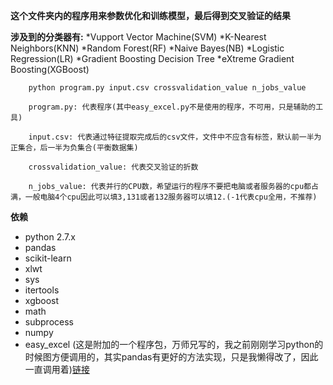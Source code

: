 **这个文件夹内的程序用来参数优化和训练模型，最后得到交叉验证的结果**

**涉及到的分类器有:**
*Vupport Vector Machine(SVM)
*K-Nearest Neighbors(KNN)
*Random Forest(RF)
*Naive Bayes(NB)
*Logistic Regression(LR)
*Gradient Boosting Decision Tree
*eXtreme Gradient Boosting(XGBoost) 
```
	python program.py input.csv crossvalidation_value n_jobs_value
```

```
	program.py: 代表程序(其中easy_excel.py不是使用的程序，不可用，只是辅助的工具)
	
	input.csv: 代表通过特征提取完成后的csv文件，文件中不应含有标签，默认前一半为正集合，后一半为负集合(平衡数据集)
	
	crossvalidation_value: 代表交叉验证的折数
	
	n_jobs_value: 代表并行的CPU数，希望运行的程序不要把电脑或者服务器的cpu都占满，一般电脑4个cpu因此可以填3,131或者132服务器可以填12.(-1代表cpu全用，不推荐)
```
		
**依赖**
* python 2.7.x
* pandas
* scikit-learn
* xlwt
* sys
* itertools
* xgboost
* math
* subprocess
* numpy
* easy_excel (这是附加的一个程序包，万师兄写的，我之前刚刚学习python的时候图方便调用的，其实pandas有更好的方法实现，只是我懒得改了，因此一直调用着)[链接](https://github.com/ShixiangWan/Easy-Classify)

